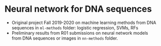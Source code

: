 # Neural network for DNA sequences

- Original project Fall 2019-2020 on machine learning methods from DNA sequences in `ml-methods` folder: logistic regression, SVMs, RFs
- Preliminary results from R01 submissions on neural network models from DNA sequences or images in `nn-methods` folder.